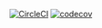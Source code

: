 [![CircleCI](https://circleci.com/gh/kevinles117/ad340spring2021.svg?style=svg)](https://app.circleci.com/pipelines/github/kevinles117/ad340spring2021)
[![codecov](https://codecov.io/gh/kevinles117/ad340spring2021/branch/main/graph/badge.svg?token=9PQO8GLHES)](https://codecov.io/gh/kevinles117/ad340spring2021)